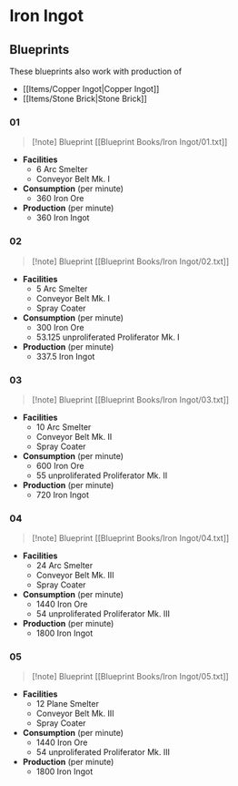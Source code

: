 # Iron Ingot

## Blueprints

These blueprints also work with production of 
- [[Items/Copper Ingot|Copper Ingot]]
- [[Items/Stone Brick|Stone Brick]]

### 01

> [!note] Blueprint
> [[Blueprint Books/Iron Ingot/01.txt]]

- **Facilities**
	- 6 Arc Smelter
	- Conveyor Belt Mk. I
- **Consumption** (per minute)
	- 360 Iron Ore
- **Production** (per minute)
	- 360 Iron Ingot 

### 02

> [!note] Blueprint
> [[Blueprint Books/Iron Ingot/02.txt]]

- **Facilities**
	- 5 Arc Smelter
	- Conveyor Belt Mk. I
	- Spray Coater
- **Consumption** (per minute)
	- 300 Iron Ore
	- 53.125 unproliferated Proliferator Mk. I
- **Production** (per minute)
	- 337.5 Iron Ingot

### 03

> [!note] Blueprint
> [[Blueprint Books/Iron Ingot/03.txt]]

- **Facilities**
	- 10 Arc Smelter
	- Conveyor Belt Mk. II
	- Spray Coater
- **Consumption** (per minute)
	- 600 Iron Ore
	- 55 unproliferated Proliferator Mk. II
- **Production** (per minute)
	- 720 Iron Ingot

### 04

> [!note] Blueprint
> [[Blueprint Books/Iron Ingot/04.txt]]

- **Facilities**
	- 24 Arc Smelter
	- Conveyor Belt Mk. III
	- Spray Coater
- **Consumption** (per minute)
	- 1440 Iron Ore
	- 54 unproliferated Proliferator Mk. III
- **Production** (per minute)
	- 1800 Iron Ingot

### 05

> [!note] Blueprint
> [[Blueprint Books/Iron Ingot/05.txt]]

- **Facilities**
	- 12 Plane Smelter
	- Conveyor Belt Mk. III
	- Spray Coater
- **Consumption** (per minute)
	- 1440 Iron Ore
	- 54 unproliferated Proliferator Mk. III
- **Production** (per minute)
	- 1800 Iron Ingot